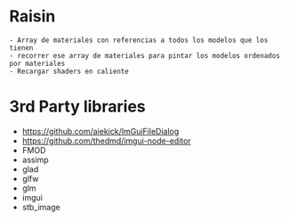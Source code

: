 # Raisin
	- Array de materiales con referencias a todos los modelos que los tienen
	- recorrer ese array de materiales para pintar los modelos ordenados por materiales
	- Recargar shaders en caliente
# 3rd Party libraries
 - https://github.com/aiekick/ImGuiFileDialog
 - https://github.com/thedmd/imgui-node-editor
 - FMOD
 - assimp
 - glad
 - glfw
 - glm
 - imgui
 - stb_image
 